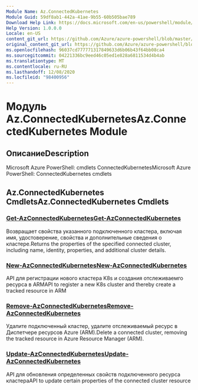 ```yaml
---
Module Name: Az.ConnectedKubernetes
Module Guid: 59df8ab1-442a-41ae-9b55-60b505bae789
Download Help Link: https://docs.microsoft.com/en-us/powershell/module/az.connectedkubernetes
Help Version: 1.0.0.0
Locale: en-US
content_git_url: https://github.com/Azure/azure-powershell/blob/master/src/ConnectedKubernetes/help/Az.ConnectedKubernetes.md
original_content_git_url: https://github.com/Azure/azure-powershell/blob/master/src/ConnectedKubernetes/help/Az.ConnectedKubernetes.md
ms.openlocfilehash: 96037cd777771317849633d6b06b43f64bb08ca4
ms.sourcegitcommit: 04221336bc9eed46c05ed1e828a6811534d4b4ab
ms.translationtype: MT
ms.contentlocale: ru-RU
ms.lasthandoff: 12/08/2020
ms.locfileid: "98400956"
---
```

# <span data-ttu-id="39dca-101">Модуль Az.ConnectedKubernetes</span><span class="sxs-lookup"><span data-stu-id="39dca-101">Az.ConnectedKubernetes Module</span></span>
## <span data-ttu-id="39dca-102">Описание</span><span class="sxs-lookup"><span data-stu-id="39dca-102">Description</span></span>
<span data-ttu-id="39dca-103">Microsoft Azure PowerShell: cmdlets ConnectedKubernetes</span><span class="sxs-lookup"><span data-stu-id="39dca-103">Microsoft Azure PowerShell: ConnectedKubernetes cmdlets</span></span>

## <span data-ttu-id="39dca-104">Az.ConnectedKubernetes Cmdlets</span><span class="sxs-lookup"><span data-stu-id="39dca-104">Az.ConnectedKubernetes Cmdlets</span></span>
### [<span data-ttu-id="39dca-105">Get-AzConnectedKubernetes</span><span class="sxs-lookup"><span data-stu-id="39dca-105">Get-AzConnectedKubernetes</span></span>](Get-AzConnectedKubernetes.md)
<span data-ttu-id="39dca-106">Возвращает свойства указанного подключенного кластера, включая имя, удостоверение, свойства и дополнительные сведения о кластере.</span><span class="sxs-lookup"><span data-stu-id="39dca-106">Returns the properties of the specified connected cluster, including name, identity, properties, and additional cluster details.</span></span>

### [<span data-ttu-id="39dca-107">New-AzConnectedKubernetes</span><span class="sxs-lookup"><span data-stu-id="39dca-107">New-AzConnectedKubernetes</span></span>](New-AzConnectedKubernetes.md)
<span data-ttu-id="39dca-108">API для регистрации нового кластера K8s и создания отслеживаемго ресурса в ARM</span><span class="sxs-lookup"><span data-stu-id="39dca-108">API to register a new K8s cluster and thereby create a tracked resource in ARM</span></span>

### [<span data-ttu-id="39dca-109">Remove-AzConnectedKubernetes</span><span class="sxs-lookup"><span data-stu-id="39dca-109">Remove-AzConnectedKubernetes</span></span>](Remove-AzConnectedKubernetes.md)
<span data-ttu-id="39dca-110">Удалите подключенный кластер, удалите отслеживаемый ресурс в Диспетчере ресурсов Azure (ARM).</span><span class="sxs-lookup"><span data-stu-id="39dca-110">Delete a connected cluster, removing the tracked resource in Azure Resource Manager (ARM).</span></span>

### [<span data-ttu-id="39dca-111">Update-AzConnectedKubernetes</span><span class="sxs-lookup"><span data-stu-id="39dca-111">Update-AzConnectedKubernetes</span></span>](Update-AzConnectedKubernetes.md)
<span data-ttu-id="39dca-112">API для обновления определенных свойств подключенного ресурса кластера</span><span class="sxs-lookup"><span data-stu-id="39dca-112">API to update certain properties of the connected cluster resource</span></span>

